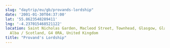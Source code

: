 ```yaml
---
slug: "daytrip/eu/gb/provands-lordship"
date: '2001-01-30T04:37:00'
lat: '55.8623548289411'
lng: '-4.237015468521122'
location: Saint Nicholas Garden, Macleod Street, Townhead, Glasgow, Glasgow City,
  Alba / Scotland, G4 0RA, United Kingdom
title: "Provand's Lordship"
---
```



